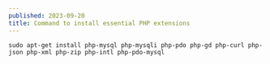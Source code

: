 ```yaml
---
published: 2023-09-20
title: Command to install essential PHP extensions
---
```

    sudo apt-get install php-mysql php-mysqli php-pdo php-gd php-curl php-json php-xml php-zip php-intl php-pdo-mysql
